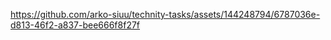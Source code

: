 


https://github.com/arko-siuu/technity-tasks/assets/144248794/6787036e-d813-46f2-a837-bee666f8f27f

